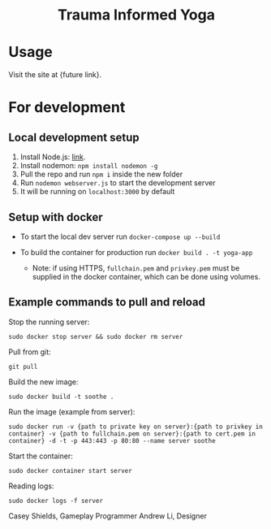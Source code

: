 <h1 align="center">
	Trauma Informed Yoga
</h1>

# Usage

Visit the site at {future link}.

# For development

## Local development setup

1. Install Node.js: [link](https://nodejs.org).
2. Install nodemon: `npm install nodemon -g`
3. Pull the repo and run `npm i` inside the new folder
4. Run `nodemon webserver.js` to start the development server
5. It will be running on `localhost:3000` by default

## Setup with docker

-   To start the local dev server run `docker-compose up --build`

-   To build the container for production run `docker build . -t yoga-app`
    -   Note: if using HTTPS, `fullchain.pem` and `privkey.pem` must be supplied in the docker container, which can be done using volumes.

## Example commands to pull and reload

Stop the running server:

`sudo docker stop server && sudo docker rm server`

Pull from git:

`git pull`

Build the new image:

`sudo docker build -t soothe .`

Run the image (example from server):

`sudo docker run -v {path to private key on server}:{path to privkey in container} -v {path to fullchain.pem on server}:{path to cert.pem in container} -d -t -p 443:443 -p 80:80 --name server soothe`

Start the container:

`sudo docker container start server`

Reading logs:

`sudo docker logs -f server`

Casey Shields, Gameplay Programmer
Andrew Li, Designer
